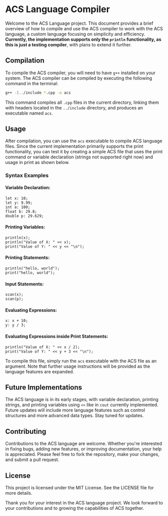 # ACS Language Compiler

Welcome to the ACS Language project. This document provides a brief overview of how to compile and use the ACS compiler to work with the ACS language, a custom language focusing on simplicity and efficiency. **Currently, the implementation supports only the `println` functionality, as this is just a testing compiler**, with plans to extend it further.

## Compilation

To compile the ACS compiler, you will need to have `g++` installed on your system. The ACS compiler can be compiled by executing the following command in the terminal:

```bash
g++ -I../include *.cpp -o acs
```
This command compiles all `.cpp` files in the current directory, linking them with headers located in the `../include` directory, and produces an executable named `acs`.

## Usage

After compilation, you can use the `acs` executable to compile ACS language files. Since the current implementation primarily supports the print functionality, you can test it by creating a simple ACS file that uses the print command or variable declaration (strings not supported right now) and usage in print as shown below.

### Syntax Examples

#### Variable Declaration:
```acs
let x: 10;
let y: 9.99;
int a: 100;
float b: 29.8;
double p: 29.629;
```

#### Printing Variables:
```acs
println(x);
println("Value of X: " << x);
print("Value of Y: " << y << "\n");
```

#### Printing Statements:
```acs
println("hello, world");
print("hello, world");
```

#### Input Statements:
```acs
scan(x);
scan(p);
```

#### Evaluating Expressions:
```acs
x: x + 10;
y: y / 3;
```

#### Evaluating Expressions inside Print Statements:
```acs
println("Value of X: " << x / 2);
print("Value of Y: " << y + 3 << "\n");
```

To compile this file, simply run the `acs` executable with the ACS file as an argument. Note that further usage instructions will be provided as the language features are expanded.

## Future Implementations

The ACS language is in its early stages, with variable declaration, printing strings, and printing variables using `<<` like in `cout` currently implemented. Future updates will include more language features such as control structures and more advanced data types. Stay tuned for updates.


## Contributing

Contributions to the ACS language are welcome. Whether you're interested in fixing bugs, adding new features, or improving documentation, your help is appreciated. Please feel free to fork the repository, make your changes, and submit a pull request.

## License

This project is licensed under the MIT License. See the LICENSE file for more details.

Thank you for your interest in the ACS language project. We look forward to your contributions and to growing the capabilities of ACS together.